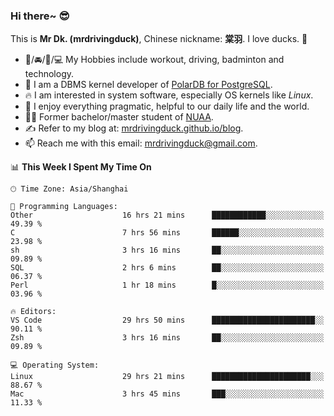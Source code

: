### Hi there~ 😎

This is **Mr Dk. (mrdrivingduck)**, Chinese nickname: **棠羽**. I love ducks. 🦆

- 💪/🚘/🏸/💻 My Hobbies include workout, driving, badminton and technology.
- 🍊 I am a DBMS kernel developer of [PolarDB for PostgreSQL](https://github.com/ApsaraDB/PolarDB-for-PostgreSQL).
- 🔥 I am interested in system software, especially OS kernels like *Linux*.
- 🔧 I enjoy everything pragmatic, helpful to our daily life and the world.
- 👨‍🎓 Former bachelor/master student of [NUAA](https://en.wikipedia.org/wiki/Nanjing_University_of_Aeronautics_and_Astronautics).
- ✍ Refer to my blog at: [mrdrivingduck.github.io/blog](https://mrdrivingduck.github.io/blog/).
- 📫 Reach me with this email: [mrdrivingduck@gmail.com](mailto:mrdrivingduck@gmail.com).

<!--START_SECTION:waka-->
📊 **This Week I Spent My Time On** 

```text
🕑︎ Time Zone: Asia/Shanghai

💬 Programming Languages: 
Other                    16 hrs 21 mins      ████████████░░░░░░░░░░░░░   49.39 % 
C                        7 hrs 56 mins       ██████░░░░░░░░░░░░░░░░░░░   23.98 % 
sh                       3 hrs 16 mins       ██░░░░░░░░░░░░░░░░░░░░░░░   09.89 % 
SQL                      2 hrs 6 mins        ██░░░░░░░░░░░░░░░░░░░░░░░   06.37 % 
Perl                     1 hr 18 mins        █░░░░░░░░░░░░░░░░░░░░░░░░   03.96 % 

🔥 Editors: 
VS Code                  29 hrs 50 mins      ███████████████████████░░   90.11 % 
Zsh                      3 hrs 16 mins       ██░░░░░░░░░░░░░░░░░░░░░░░   09.89 % 

💻 Operating System: 
Linux                    29 hrs 21 mins      ██████████████████████░░░   88.67 % 
Mac                      3 hrs 45 mins       ███░░░░░░░░░░░░░░░░░░░░░░   11.33 % 
```


<!--END_SECTION:waka-->

<!-- ![Mr Dk.'s GitHub Stats](https://github-readme-stats.vercel.app/api?username=mrdrivingduck&count_private&show_icons=true&theme=buefy) -->

<!-- ![Most Used Languages](https://github-readme-stats.vercel.app/api/top-langs/?username=mrdrivingduck&exclude_repo=mips32-CPU,snort-tcp-socket&theme=buefy&layout=compact&langs_count=10) -->


<!--
**mrdrivingduck/mrdrivingduck** is a ✨ _special_ ✨ repository because its `README.md` (this file) appears on your GitHub profile.

Here are some ideas to get you started:

- 🔭 I’m currently working on ...
- 🌱 I’m currently learning ...
- 👯 I’m looking to collaborate on ...
- 🤔 I’m looking for help with ...
- 💬 Ask me about ...
- 📫 How to reach me: ...
- 😄 Pronouns: ...
- ⚡ Fun fact: ...
-->
